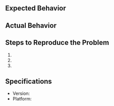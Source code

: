 ## Expected Behavior


## Actual Behavior


## Steps to Reproduce the Problem

1.
2.
3.

## Specifications

- Version:
- Platform:
